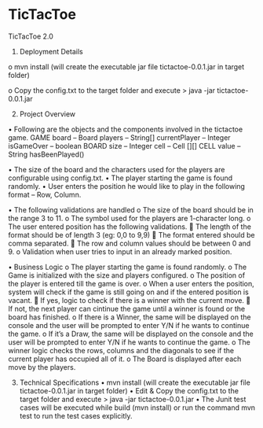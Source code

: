 # TicTacToe
TicTacToe 2.0

1. Deployment Details

o	mvn install (will create the executable jar file tictactoe-0.0.1.jar in target folder)

o	Copy the config.txt to the target folder and execute > java -jar tictactoe-0.0.1.jar


2. Project Overview

•	Following are the objects and the components involved in the tictactoe game.
      GAME	   board – Board
               players – String[]
               currentPlayer – Integer
               isGameOver – boolean
      BOARD	   size – Integer
               cell – Cell [][]
      CELL	   value – String
               hasBeenPlayed()

•	The size of the board and the characters used for the players are configurable using config.txt.
•	The player starting the game is found randomly.
•	User enters the position he would like to play in the following format – Row, Column.

•	The following validations are handled
      o	The size of the board should be in the range 3 to 11.
      o	The symbol used for the players are 1-character long. 
      o	The user entered position has the following validations.
            	The length of the format should be of length 3 (eg: 0,0 to 9,9)
            	The format entered should be comma separated.
            	The row and column values should be between 0 and 9.
      o	Validation when user tries to input in an already marked position.

•	Business Logic
      o	The player starting the game is found randomly.
      o	The Game is initialized with the size and players configured.
      o	The position of the player is entered till the game is over.
      o	When a user enters the position, system will check if the game is still going on and if the entered position is vacant.
            	If yes, logic to check if there is a winner with the current move.
            	If not, the next player can cintinue the game until a winner is found or the board has finished.
      o	If there is a Winner, the same will be displayed on the console and the user will be prompted to enter Y/N
         if he wants to continue the game.
      o	If it’s a Draw, the same will be displayed on the console and the user will be prompted to enter Y/N
         if he wants to continue the game.
      o	The winner logic checks the rows, columns and the diagonals to see if the current player has occupied all of it.
      o	The Board is displayed after each move by the players. 

3. Technical Specifications
   •	mvn install (will create the executable jar file tictactoe-0.0.1.jar in target folder)
   •	Edit & Copy the config.txt to the target folder and execute > java -jar tictactoe-0.0.1.jar
   •	The Junit test cases will be executed while build (mvn install) or run the command mvn test to 
      run the test cases explicitly.
